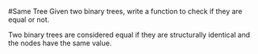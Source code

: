 #Same Tree
Given two binary trees, write a function to check if they are equal or not.

Two binary trees are considered equal if they are structurally identical and the nodes have the same value.
